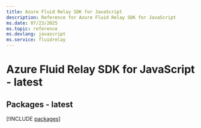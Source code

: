 ```yaml
---
title: Azure Fluid Relay SDK for JavaScript
description: Reference for Azure Fluid Relay SDK for JavaScript
ms.date: 07/23/2025
ms.topic: reference
ms.devlang: javascript
ms.service: fluidrelay
---
```

# Azure Fluid Relay SDK for JavaScript - latest
## Packages - latest
[!INCLUDE [packages](fluid-relay-index.md)]